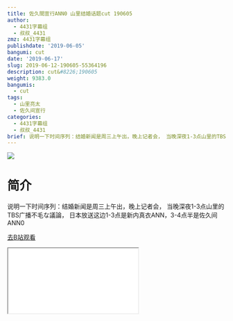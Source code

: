 ```yaml
---
title: 佐久間宣行ANN0 山里结婚话题cut 190605
author:
  - 4431字幕组
  - 叔叔_4431
zmz: 4431字幕组
publishdate: '2019-06-05'
bangumi: cut
date: '2019-06-17'
slug: 2019-06-12-190605-55364196
description: cut&#8226;190605
weight: 9383.0
bangumis:
  - cut
tags:
  - 山里亮太
  - 佐久间宣行
categories:
  - 4431字幕组
  - 叔叔_4431
brief: 说明一下时间序列：结婚新闻是周三上午出，晚上记者会， 当晚深夜1-3点山里的TBS广播不毛な議論， 日本放送这边1-3点是新内真衣ANN，3-4点半是佐久间ANN0
---
```

![](https://raw.githubusercontent.com/tcgriffith/owaraisite/master/static/tmpimg/46ea5fccb7f5cd96943bfe70d79b11429162c4be.jpg.480.jpg)
# 简介  
说明一下时间序列：结婚新闻是周三上午出，晚上记者会，
当晚深夜1-3点山里的TBS广播不毛な議論，
日本放送这边1-3点是新内真衣ANN，3-4点半是佐久间ANN0  

[去B站观看](https://www.bilibili.com/video/av55364196/)
<div class ="resp-container"><iframe class="testiframe" src="//player.bilibili.com/player.html?aid=55364196"", scrolling="no", allowfullscreen="true" > </iframe></div> 
